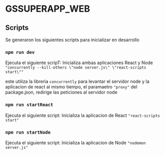 # GSSUPERAPP_WEB

## Scripts

Se generaron los siguientes scripts para inicializar en desarrollo

### `npm run dev`
Ejecuta el siguiente scripT: Inicializa ambas aplicaciones React y Node
`"concurrently --kill-others \"node server.js\" \"react-scripts start\""`

este utiliza la libreria `concurrently` para levantar el servidor node y la aplicacion de react al mismo tiempo, el paramaetro `"proxy"` del package.json, redirige las peticiones al servidor node 


### `npm run startReact`
Ejecuta el siguiente script: Inicializa la aplicacion de React
`"react-scripts start"`

### `npm run startNode`
Ejecuta el siguiente script: Inicializa la aplicacion de Node
`"nodemon server.js"`

